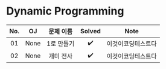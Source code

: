 # Dynamic Programming


|          No.          |        OJ        |        문제 이름         |        Solved         |     Note   |
| :-----: |  :--------: |:---------------------: | :-----: |:-----: |
| 01 | None | 1로 만들기 | ✔️ | 이것이코딩테스트다 |
| 02 | None | 개미 전사 | ✔️ | 이것이코딩테스트다 |